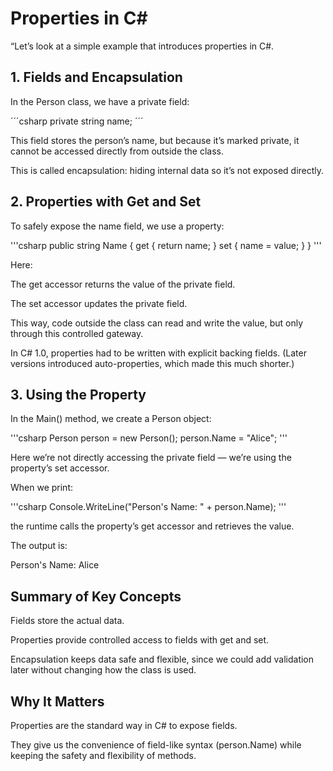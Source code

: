 # Properties in C#

“Let’s look at a simple example that introduces properties in C#.

## 1. Fields and Encapsulation

In the Person class, we have a private field:

´´´csharp
private string name;
´´´

This field stores the person’s name, but because it’s marked private, it cannot be accessed directly from outside the class.

This is called encapsulation: hiding internal data so it’s not exposed directly.

## 2. Properties with Get and Set

To safely expose the name field, we use a property:

'''csharp
public string Name
{
    get { return name; }
    set { name = value; }
}
'''

Here:

The get accessor returns the value of the private field.

The set accessor updates the private field.

This way, code outside the class can read and write the value, but only through this controlled gateway.

In C# 1.0, properties had to be written with explicit backing fields. (Later versions introduced auto-properties, which made this much shorter.)

## 3. Using the Property

In the Main() method, we create a Person object:

'''csharp
Person person = new Person();
person.Name = "Alice";
'''

Here we’re not directly accessing the private field — we’re using the property’s set accessor.

When we print:

'''csharp
Console.WriteLine("Person's Name: " + person.Name);
'''

the runtime calls the property’s get accessor and retrieves the value.

The output is:

Person's Name: Alice

## Summary of Key Concepts

Fields store the actual data.

Properties provide controlled access to fields with get and set.

Encapsulation keeps data safe and flexible, since we could add validation later without changing how the class is used.

## Why It Matters

Properties are the standard way in C# to expose fields.

They give us the convenience of field-like syntax (person.Name) while keeping the safety and flexibility of methods.
